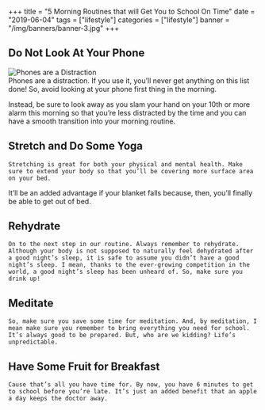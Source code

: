 +++
title = "5 Morning Routines that will Get You to School On Time"
date = "2019-06-04"
tags = ["lifestyle"]
categories = ["lifestyle"]
banner = "/img/banners/banner-3.jpg"
+++

## Do Not Look At Your Phone
![Phones are a Distraction](/img/blogs/04-06-19/bed-2603512_640.jpg)<br>
  Phones are a distraction. If you use it, you’ll never get anything on this list done! So, avoid looking at your phone first thing in the morning.

  Instead, be sure to look away as you slam your hand on your 10th or more alarm this morning so that you’re less distracted by the time and you can have a smooth transition into your morning routine.

## Stretch and Do Some Yoga
	Stretching is great for both your physical and mental health. Make sure to extend your body so that you’ll be covering more surface area on your bed.

  It’ll be an added advantage if your blanket falls because, then, you’ll finally be able to get out of bed.

## Rehydrate
	On to the next step in our routine. Always remember to rehydrate. Although your body is not supposed to naturally feel dehydrated after a good night’s sleep, it is safe to assume you didn’t have a good night’s sleep. I mean, thanks to the ever-growing competition in the world, a good night’s sleep has been unheard of. So, make sure you drink up!

## Meditate
	So, make sure you save some time for meditation. And, by meditation, I mean make sure you remember to bring everything you need for school. It’s always good to be prepared. But, who are we kidding? Life’s unpredictable.

## Have Some Fruit for Breakfast
	Cause that’s all you have time for. By now, you have 6 minutes to get to school before you’re late. It’s just an added benefit that an apple a day keeps the doctor away.
